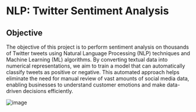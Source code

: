 # NLP: Twitter Sentiment Analysis 

## Objective
The objective of this project is to perform sentiment analysis on thousands of Twitter tweets using Natural Language Processing (NLP) techniques and Machine Learning (ML) algorithms. By converting textual data into numerical representations, we aim to train a model that can automatically classify tweets as positive or negative. This automated approach helps eliminate the need for manual review of vast amounts of social media data, enabling businesses to understand customer emotions and make data-driven decisions efficiently.

![image](https://github.com/user-attachments/assets/52fe87c6-92bf-41e2-b827-2b5facee93df)


